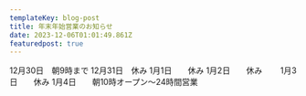 ```yaml
---
templateKey: blog-post
title: 年末年始営業のお知らせ
date: 2023-12-06T01:01:49.861Z
featuredpost: true
---
```

12月30日　朝9時まで
12月31日　休み
1月1日　　休み
1月2日　　休み　　
1月3日　　休み
1月4日　　朝10時オープン～24時間営業